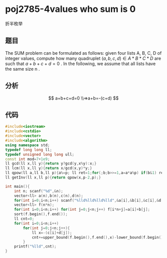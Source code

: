 # poj2785-4values who sum is 0

折半枚举

## 题目

The SUM problem can be formulated as follows: given four lists A, B, C, D of integer values, compute how many quadruplet $(a, b, c, d ) ∈ A*B*C*D$ are such that $a + b + c + d = 0$ . In the following, we assume that all lists have the same size n .

## 分析

$$
a+b+c+d=0
\\=>a+b=-(c+d)
$$



## 代码

```c++
#include<iostream>
#include<cstdio>
#include<vector>
#include<algorithm>
using namespace std;
typedef long long ll;
typedef unsigned long long ull;
const int mod=7+1e9;
ll gcd(ll x,ll y){return y?gcd(y,x%y):x;}
ll lcm(ll x,ll y){return x/gcd(x,y)*y;}
ll qpow(ll a,ll b,ll p){a%=p; ll ret=1;for(;b;b>>=1,a=a*a%p) if(b&1) ret=ret*a%p; return ret;}
ll getInv(ll x,ll p){return qpow(x,p-2,p);}

int main(){
    int n; scanf("%d",&n);
    vector<ll> a(n),b(n),c(n),d(n);
    for(int i=0;i<n;i++) scanf("%lld%lld%lld%lld",&a[i],&b[i],&c[i],&d[i]);
    vector<ll> f(n*n);
    for(int i=0;i<n;i++) for(int j=0;j<n;j++) f[i*n+j]=a[i]+b[j];
    sort(f.begin(),f.end());
    ll cnt=0;
    for(int i=0;i<n;i++)
        for(int j=0;j<n;j++){
            ll x=-(c[i]+d[j]);
            cnt+=upper_bound(f.begin(),f.end(),x)-lower_bound(f.begin(),f.end(),x);
        }    
    printf("%lld",cnt);
}
```

